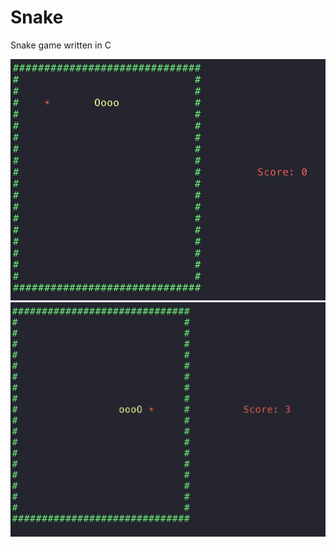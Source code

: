 # Snake
Snake game written in C

![alt text](https://github.com/Nysed17/Snake/blob/main/screenshot/1.png)
![alt text](https://github.com/Nysed17/Snake/blob/main/screenshot/2.png)

